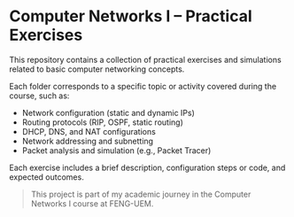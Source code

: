 # Computer Networks I – Practical Exercises

This repository contains a collection of practical exercises and simulations related to basic computer networking concepts.

Each folder corresponds to a specific topic or activity covered during the course, such as:

- Network configuration (static and dynamic IPs)
- Routing protocols (RIP, OSPF, static routing)
- DHCP, DNS, and NAT configurations
- Network addressing and subnetting
- Packet analysis and simulation (e.g., Packet Tracer)

Each exercise includes a brief description, configuration steps or code, and expected outcomes.

> This project is part of my academic journey in the Computer Networks I course at FENG-UEM.
